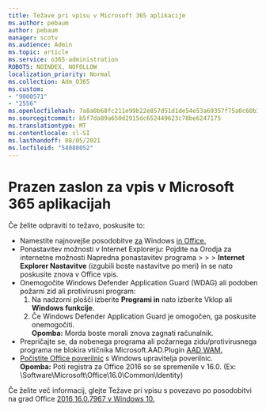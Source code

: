 ```yaml
---
title: Težave pri vpisu v Microsoft 365 aplikacije
ms.author: pebaum
author: pebaum
manager: scotv
ms.audience: Admin
ms.topic: article
ms.service: o365-administration
ROBOTS: NOINDEX, NOFOLLOW
localization_priority: Normal
ms.collection: Adm_O365
ms.custom:
- "9000571"
- "2556"
ms.openlocfilehash: 7a8a0b68fc211e99b22e857d51d1de54e53a69357f75a0c60b1e83078cd5b27f
ms.sourcegitcommit: b5f7da89a650d2915dc652449623c78be6247175
ms.translationtype: MT
ms.contentlocale: sl-SI
ms.lasthandoff: 08/05/2021
ms.locfileid: "54088052"
---
```

# <a name="blank-sign-in-screen-in-microsoft-365-apps"></a>Prazen zaslon za vpis v Microsoft 365 aplikacijah

Če želite odpraviti to težavo, poskusite to:
- Namestite najnovejše posodobitve [za](https://support.microsoft.com/help/4027667/windows-10-update) Windows [in Office.](https://support.office.com/article/update-office-and-your-computer-with-microsoft-update-2ab296f3-7f03-43a2-8e50-46de917611c5)
- Ponastavitev možnosti v Internet Explorerju: Pojdite na Orodja za internetne možnosti Napredna ponastavitev programa  >    >    >  **Internet Explorer Nastavitve** (izgubili boste nastavitve po meri) in se nato poskusite znova v Office vpis.
- Onemogočite Windows Defender Application Guard (WDAG) ali podoben požarni zid ali protivirusni program:
    1. Na nadzorni plošči izberite **Programi in** nato izberite Vklop ali **Windows funkcije**.
    2. Če Windows Defender Application Guard je omogočen, ga poskusite onemogočiti.<br/>
    **Opomba:** Morda boste morali znova zagnati računalnik.
- Prepričajte se, da nobenega programa ali požarnega zidu/protivirusnega programa ne blokira vtičnika Microsoft.AAD.Plugin [AAD WAM.](https://docs.microsoft.com/office365/troubleshoot/administration/connection-issue-when-sign-in-office-2016#symptom-1)
- [Počistite Office poverilnic](https://docs.microsoft.com/office/troubleshoot/error-messages/another-account-already-signed-in#step-3-clear-cached-credentials-on-the-computer) s Windows upravitelja poverilnic.<br/>
    **Opomba:** Poti registra za Office 2016 so se spremenile v 16.0. (Ex: \Software\Microsoft\Office\16.0\Common\Identity\)

Če želite več informacij, glejte Težave pri vpisu s povezavo po posodobitvi na grad Office [2016 16.0.7967 v Windows 10.](https://docs.microsoft.com/office365/troubleshoot/administration/connection-issue-when-sign-in-office-2016)